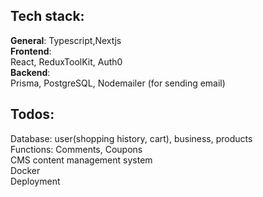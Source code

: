 ## Tech stack:
**General**: Typescript,Nextjs  
**Frontend**:   
React, ReduxToolKit, Auth0  
**Backend**:   
Prisma, PostgreSQL, Nodemailer (for sending email)
 

## Todos:
Database: user(shopping history, cart), business, products  
Functions: Comments, Coupons   
CMS content management system  
Docker  
Deployment  
